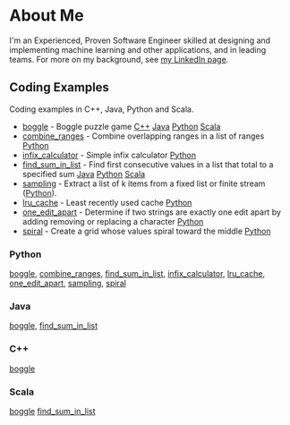 # About Me
I'm an Experienced, Proven Software Engineer skilled at designing and implementing machine learning and other applications, and in leading teams. For more on my background, see <a href="https://www.linkedin.com/in/arthuston">my LinkedIn page</a>.

## Coding Examples

Coding examples in C++, Java, Python and Scala.

* [boggle](boggle) - Boggle puzzle game [C++](boggle/boggle-cpp) [Java](boggle/boggle-java) [Python](boggle/boggle-python) [Scala](boggle/boggle-scala)
* [combine_ranges](combine_ranges) - Combine overlapping ranges in a list of ranges [Python](combine_ranges/combine_ranges-python)
* [infix_calculator](infix_calculator) - Simple infix calculator [Python](infix_calculator/infix_calculator-python)
* [find_sum_in_list](find_sum_in_list) - Find first consecutive values in a list that total to a specified sum [Java](find_sum_in_list/find_sum_in_list-java) [Python](find_sum_in_list/find_sum_in_list-java) [Scala](find_sum_in_list/find_sum_in_list-scala)
* [sampling](sampling) - Extract a list of k items from a fixed list or finite stream (<a href="sampling/sampling-python">Python</a>).
* [lru_cache](lru_cache) - Least recently used cache [Python](lru_cache/lru_cache-python)
* [one_edit_apart](one_edit_apart) - Determine if two strings are exactly one edit apart by adding removing or replacing a character [Python](one_edit_apart/one_edit_apart-python)
* [spiral](spiral) - Create a grid whose values spiral toward the middle [Python](spiral/spiral-python)

### Python

[boggle](boggle/boggle-python), [combine_ranges](combine_ranges/combine_ranges-python), [find_sum_in_list](find_sum_in_list/find_sum_in_list-python), [infix_calculator](infix_calculator/infix_calculator-python), [lru_cache](lru_cache/lru_cache-python), [one_edit_apart](one_edit_apart/one_edit_apart-python), [sampling](sampling/sampling-python), [spiral](spiral/spiral-python)

### Java

[boggle](boggle/boggle-java), [find_sum_in_list](find_sum_in_list/find_sum_in_list-java)

### C++

[boggle](boggle/boggle-cpp)

### Scala

[boggle](boggle/boggle-scala)
[find_sum_in_list](find_sum_in_list/find_sum_in_list-scala)
